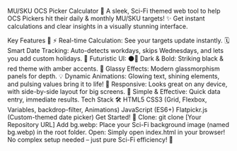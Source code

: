MU/SKU OCS Picker Calculator 🚀
A sleek, Sci-Fi themed web tool to help OCS Pickers hit their daily & monthly MU/SKU targets! ✨ Get instant calculations and clear insights in a visually stunning interface.

Key Features 🌟
⚡ Real-time Calculation: See your targets update instantly.
🗓️ Smart Date Tracking: Auto-detects workdays, skips Wednesdays, and lets you add custom holidays.
🤖 Futuristic UI:
⚫🔴 Dark & Bold: Striking black & red theme with amber accents.
🧊 Glassy Effects: Modern glassmorphism panels for depth.
💡 Dynamic Animations: Glowing text, shining elements, and pulsing values bring it to life!
📱 Responsive: Looks great on any device, with side-by-side layout for big screens.
🎯 Simple & Effective: Quick data entry, immediate results.
Tech Stack 🛠️
HTML5
CSS3 (Grid, Flexbox, Variables, backdrop-filter, Animations)
JavaScript (ES6+)
Flatpickr.js (Custom-themed date picker)
Get Started! 🚀
Clone: git clone [Your Repository URL]
Add bg.webp: Place your Sci-Fi background image (named bg.webp) in the root folder.
Open: Simply open index.html in your browser!
No complex setup needed – just pure Sci-Fi efficiency! 🌌

